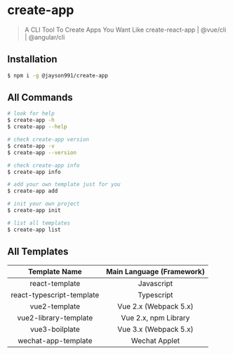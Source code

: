 # create-app

> A CLI Tool To Create Apps You Want Like create-react-app | @vue/cli | @angular/cli

## Installation

```bash
$ npm i -g @jayson991/create-app
```

## All Commands

```bash
# look for help
$ create-app -h
$ create-app --help

# check create-app version
$ create-app -v
$ create-app --version

# check create-app info
$ create-app info

# add your own template just for you
$ create-app add

# init your own project
$ create-app init

# list all templates
$ create-app list
```

## All Templates

|       Template Name       | Main Language (Framework) |
| :-----------------------: | :-----------------------: |
|      react-template       |        Javascript         |
| react-typescript-template |        Typescript         |
|       vue2-template       |   Vue 2.x (Webpack 5.x)   |
|   vue2-library-template   |   Vue 2.x, npm Library    |
|      vue3-boilplate       |   Vue 3.x (Webpack 5.x)   |
|    wechat-app-template    |       Wechat Applet       |
